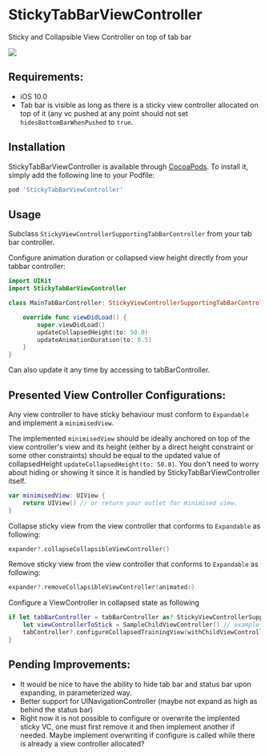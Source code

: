 # StickyTabBarViewController
Sticky and Collapsible View Controller on top of tab bar

![](https://media.giphy.com/media/W519AMUoGGIDx8eHBE/giphy.gif)

## Requirements:
- iOS 10.0
- Tab bar is visible as long as there is a sticky view controller allocated on top of it (any vc pushed at any point should not set ```hidesBottomBarWhenPushed``` to ```true```.

## Installation

StickyTabBarViewController is available through [CocoaPods](http://cocoapods.org). To install
it, simply add the following line to your Podfile:

```ruby
pod 'StickyTabBarViewController'
```

## Usage

Subclass ```StickyViewControllerSupportingTabBarController``` from your tab bar controller.

Configure animation duration or collapsed view height directly from your tabbar controller:

```swift
import UIKit
import StickyTabBarViewController

class MainTabBarController: StickyViewControllerSupportingTabBarController {

    override func viewDidLoad() {
        super.viewDidLoad()
        updateCollapsedHeight(to: 50.0)
        updateAnimationDuration(to: 0.5)
    }
}

```
Can also update it any time by accessing to tabBarController.

## Presented View Controller Configurations:

Any view controller to have sticky behaviour must conform to ```Expandable``` and implement a ```minimisedView```.

The implemented ```minimisedView``` should be ideally anchored on top of the view controller's view and its height (either by a direct height constraint or some other constraints) should be equal to the updated value of collapsedHeight ```updateCollapsedHeight(to: 50.0)```. You don't need to worry about hiding or showing it since it is handled by StickyTabBarViewController itself.

```swift
var minimisedView: UIView {
    return UIView() // or return your outlet for minimised view.
}
```

Collapse sticky view from the view controller that conforms to ```Expandable``` as following:

```swift
expander?.collapseCollapsibleViewController()
```

Remove sticky view from the view controller that conforms to ```Expandable``` as following:

```swift
expander?.removeCollapsibleViewController(animated:)
```
Configure a ViewController in collapsed state as following

```swift
if let tabBarController = tabBarController as? StickyViewControllerSupportingTabBarController {
    let viewControllerToStick = SampleChildViewController() // example VC
    tabController?.configureCollapsedTrainingView(withChildViewController: viewControllerToStick)
}
```

## Pending Improvements:
- It would be nice to have the ability to hide tab bar and status bar upon expanding, in parameterized way.
- Better support for UINavigationController (maybe not expand as high as behind the status bar)
- Right now it is not possible to configure or overwrite the implented sticky VC, one must first remove it and then implement another if needed. Maybe implement overwriting if configure is called while there is already a view controller allocated?
